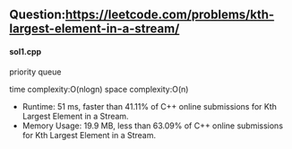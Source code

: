 ## Question:https://leetcode.com/problems/kth-largest-element-in-a-stream/

#### sol1.cpp
priority queue

time complexity:O(nlogn)
space complexity:O(n)

* Runtime: 51 ms, faster than 41.11% of C++ online submissions for Kth Largest Element in a Stream.
* Memory Usage: 19.9 MB, less than 63.09% of C++ online submissions for Kth Largest Element in a Stream.
